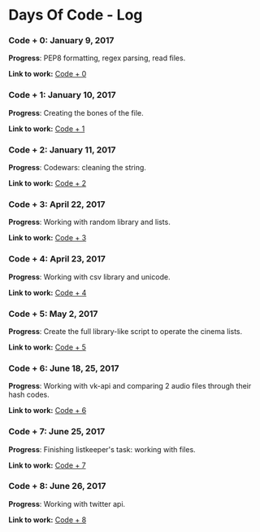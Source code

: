 # Days Of Code - Log

### Code + 0: January 9, 2017

**Progress**: PEP8 formatting, regex parsing, read files.

**Link to work:** [Code + 0](https://github.com/OkTa8Team/TaraDaysOfCode/tree/master/Code%20%2B%200)

### Code + 1: January 10, 2017

**Progress**: Creating the bones of the file.

**Link to work:** [Code + 1](https://github.com/OkTa8Team/TaraDaysOfCode/tree/master/Code%20%2B%201)

### Code + 2: January 11, 2017

**Progress**: Codewars: cleaning the string.

**Link to work:** [Code + 2](https://github.com/OkTa8Team/TaraDaysOfCode/tree/master/Code%20%2B%202)

### Code + 3: April 22, 2017

**Progress**: Working with random library and lists.

**Link to work:** [Code + 3](https://github.com/OkTa8Team/TaraDaysOfCode/tree/master/Code%20%2B%203)

### Code + 4: April 23, 2017

**Progress**: Working with csv library and unicode.

**Link to work:** [Code + 4](https://github.com/OkTa8Team/TaraDaysOfCode/tree/master/Code%20%2B%204)

### Code + 5: May 2, 2017

**Progress**: Create the full library-like script to operate the cinema lists.

**Link to work:** [Code + 5](https://github.com/OkTa8Team/TaraDaysOfCode/tree/master/Code%20%2B%205)

### Code + 6: June 18, 25, 2017

**Progress**: Working with vk-api and comparing 2 audio files through their hash codes.

**Link to work:** [Code + 6](https://github.com/OkTa8Team/TaraDaysOfCode/tree/master/Code%20%2B%206)

### Code + 7: June 25, 2017

**Progress**: Finishing listkeeper's task: working with files.

**Link to work:** [Code + 7](https://github.com/OkTa8Team/TaraDaysOfCode/tree/master/Code%20%2B%207)

### Code + 8: June 26, 2017

**Progress**: Working with twitter api.

**Link to work:** [Code + 8](https://github.com/OkTa8Team/TaraDaysOfCode/tree/master/Code%20%2B%208)